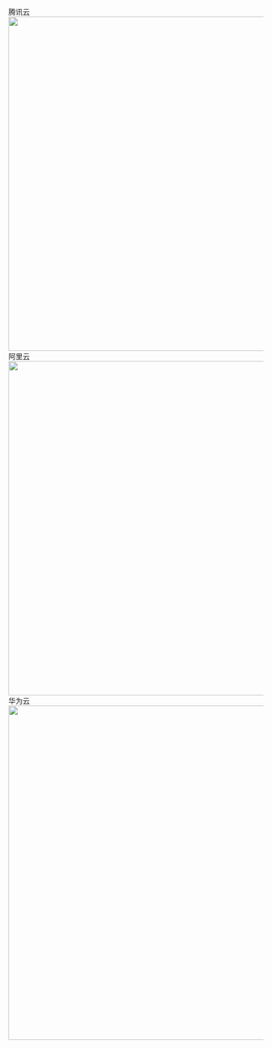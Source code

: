 腾讯云</br>
[<img src="https://pic1.imgdb.cn/item/67f927bc88c538a9b5cb4ca6.png" width="660">](https://cloud.tencent.com/act/cps/redirect?redirect=6425&cps_key=ba01cb7e9a2e0890c1ba16472333ca2c&from=console)</br>
阿里云</br>
[<img src="https://pic1.imgdb.cn/item/67f92b6a88c538a9b5cb4eb7.png" width="660">](https://www.aliyun.com/minisite/goods?userCode=vv6asnoq)</br>
华为云</br>
[<img src="https://pic1.imgdb.cn/item/67f91a1b88c538a9b5cb4304.jpg" width="660">](https://activity.huaweicloud.com/discount_area_v5/index.html?fromacct=bc6775c2fd544ce1ae869c1f3349c494&utm_source=aHcwODQzODQyNTg==&utm_medium=cps&utm_campaign=201905)
